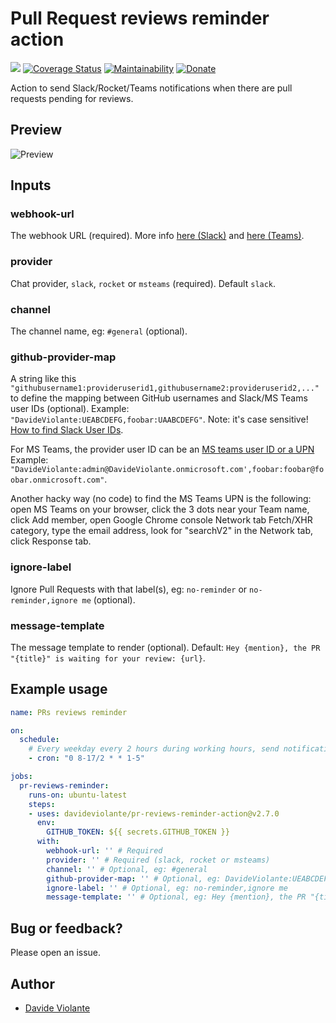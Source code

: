 # Pull Request reviews reminder action
[![](https://github.com/davideviolante/pr-reviews-reminder-action/workflows/Node.js%20CI/badge.svg)](https://github.com/DavideViolante/pr-reviews-reminder-action/actions?query=workflow%3A%22Node.js+CI%22) [![Coverage Status](https://coveralls.io/repos/github/DavideViolante/pr-reviews-reminder-action/badge.svg?branch=master)](https://coveralls.io/github/DavideViolante/pr-reviews-reminder-action?branch=master) [![Maintainability](https://api.codeclimate.com/v1/badges/60f9b3a6b4177a0bfe77/maintainability)](https://codeclimate.com/github/DavideViolante/pr-reviews-reminder-action/maintainability) [![Donate](https://img.shields.io/badge/paypal-donate-179BD7.svg)](https://www.paypal.me/dviolante)

Action to send Slack/Rocket/Teams notifications when there are pull requests pending for reviews.

## Preview
![Preview](https://raw.githubusercontent.com/DavideViolante/pr-reviews-reminder-action/master/preview.png "Preview")

## Inputs

### webhook-url

The webhook URL (required). More info [here (Slack)](https://api.slack.com/messaging/webhooks) and [here (Teams)](https://docs.microsoft.com/en-us/microsoftteams/platform/webhooks-and-connectors/how-to/connectors-using#setting-up-a-custom-incoming-webhook).

### provider

Chat provider, `slack`, `rocket` or `msteams` (required). Default `slack`.

### channel

The channel name, eg: `#general` (optional).

### github-provider-map

A string like this `"githubusername1:provideruserid1,githubusername2:provideruserid2,..."` to define the mapping between GitHub usernames and Slack/MS Teams user IDs (optional). Example: `"DavideViolante:UEABCDEFG,foobar:UAABCDEFG"`. Note: it's case sensitive! [How to find Slack User IDs](https://www.google.com/search?q=find+slack+user+id).

For MS Teams, the provider user ID can be an [MS teams user ID or a UPN](https://www.google.com/search?q=find+%22microsoft+teams%22+userprincipalname+-office) Example: `"DavideViolante:admin@DavideViolante.onmicrosoft.com',foobar:foobar@foobar.onmicrosoft.com"`.

Another hacky way (no code) to find the MS Teams UPN is the following: open MS Teams on your browser, click the 3 dots near your Team name, click Add member, open Google Chrome console Network tab Fetch/XHR category, type the email address, look for "searchV2" in the Network tab, click Response tab.

### ignore-label

Ignore Pull Requests with that label(s), eg: `no-reminder` or `no-reminder,ignore me` (optional).

### message-template

The message template to render (optional). Default: `Hey {mention}, the PR "{title}" is waiting for your review: {url}`.


## Example usage

```yaml
name: PRs reviews reminder

on:
  schedule:
    # Every weekday every 2 hours during working hours, send notification
    - cron: "0 8-17/2 * * 1-5"

jobs:
  pr-reviews-reminder:
    runs-on: ubuntu-latest
    steps:
    - uses: davideviolante/pr-reviews-reminder-action@v2.7.0
      env:
        GITHUB_TOKEN: ${{ secrets.GITHUB_TOKEN }}
      with:
        webhook-url: '' # Required
        provider: '' # Required (slack, rocket or msteams)
        channel: '' # Optional, eg: #general
        github-provider-map: '' # Optional, eg: DavideViolante:UEABCDEFG,foobar:UAABCDEFG
        ignore-label: '' # Optional, eg: no-reminder,ignore me
        message-template: '' # Optional, eg: Hey {mention}, the PR "{title}" is waiting for your review: {url}'
```

## Bug or feedback?
Please open an issue.

## Author
- [Davide Violante](https://github.com/DavideViolante)
